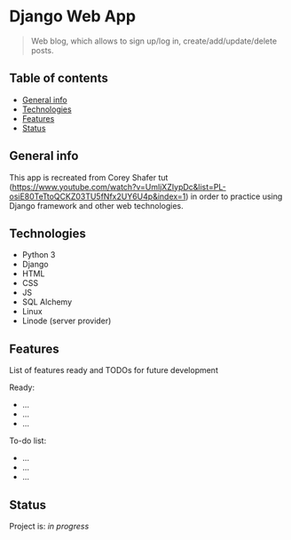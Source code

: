 # Django Web App
> Web blog, which allows to sign up/log in, create/add/update/delete posts.

## Table of contents
* [General info](#general-info)
* [Technologies](#technologies)
* [Features](#features)
* [Status](#status)

## General info
This app is recreated from Corey Shafer tut (https://www.youtube.com/watch?v=UmljXZIypDc&list=PL-osiE80TeTtoQCKZ03TU5fNfx2UY6U4p&index=1) in order to practice using Django framework and other web technologies. 

## Technologies
* Python 3
* Django 
* HTML
* CSS
* JS
* SQL Alchemy
* Linux
* Linode (server provider)

## Features
List of features ready and TODOs for future development

Ready:
* ...
* ...
* ...

To-do list:
* ...
* ...
* ...

## Status
Project is: _in progress_
